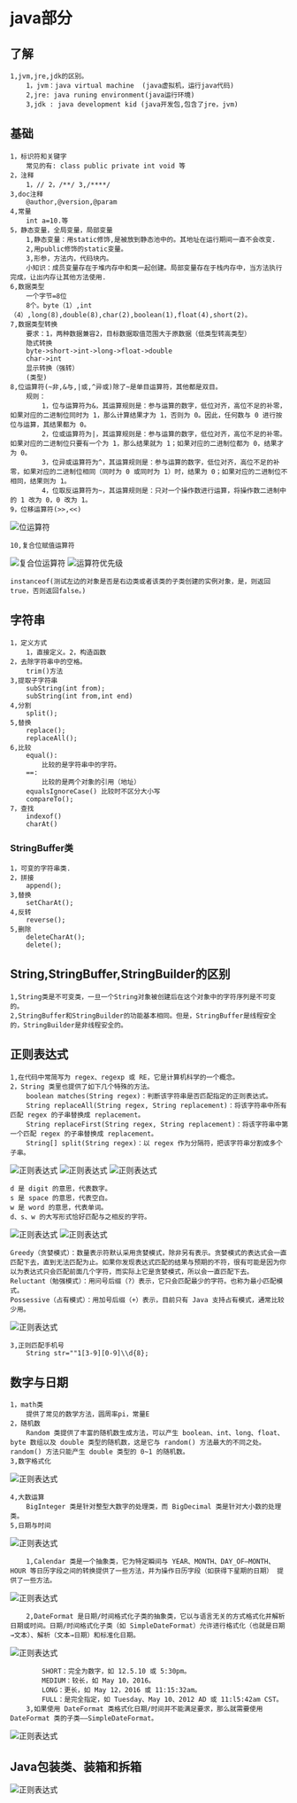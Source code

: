 #   java部分
##  了解
    1,jvm,jre,jdk的区别。
        1，jvm：java virtual machine  (java虚拟机，运行java代码)
        2,jre: java runing environment(java运行环境)
        3,jdk : java development kid (java开发包,包含了jre，jvm)
##  基础
    1，标识符和关键字
        常见的有: class public private int void 等
    2，注释
        1，// 2，/**/ 3,/****/
    3,doc注释
        @author,@version,@param
    4,常量
        int a=10.等
    5，静态变量，全局变量，局部变量
        1,静态变量：用static修饰,是被放到静态池中的。其地址在运行期间一直不会改变.
        2,用public修饰的static变量。
        3,形参，方法内，代码块内。
        小知识：成员变量存在于堆内存中和类一起创建。局部变量存在于栈内存中，当方法执行完成，让出内存让其他方法使用.
    6,数据类型
        一个字节=8位
        8个。byte（1）,int（4）,long(8),double(8),char(2),boolean(1),float(4),short(2)。
    7,数据类型转换
        要求：1，两种数据兼容2，目标数据取值范围大于原数据（低类型转高类型）
        隐式转换
        byte->short->int->long->float->double
        char->int
        显示转换（强转）
        (类型)
    8,位运算符(~非,&与,|或,^异或)除了~是单目运算符，其他都是双目。
        规则：
            1，位与运算符为&，其运算规则是：参与运算的数字，低位对齐，高位不足的补零，如果对应的二进制位同时为 1，那么计算结果才为 1，否则为 0。因此，任何数与 0 进行按位与运算，其结果都为 0。
            2，位或运算符为|，其运算规则是：参与运算的数字，低位对齐，高位不足的补零。如果对应的二进制位只要有一个为 1，那么结果就为 1；如果对应的二进制位都为 0，结果才为 0。
            3，位异或运算符为^，其运算规则是：参与运算的数字，低位对齐，高位不足的补零，如果对应的二进制位相同（同时为 0 或同时为 1）时，结果为 0；如果对应的二进制位不相同，结果则为 1。
            4，位取反运算符为~，其运算规则是：只对一个操作数进行运算，将操作数二进制中的 1 改为 0，0 改为 1。
    9，位移运算符(>>,<<)
![位运算符](img/leftMove.png)<br>
    
    10,复合位赋值运算符
![复合位运算符](img/pic.png)
![运算符优先级](img/levle.png "运算符优先级")

    instanceof(测试左边的对象是否是右边类或者该类的子类创建的实例对象，是，则返回true，否则返回false。)

## 字符串
    1，定义方式
        1，直接定义。2，构造函数
    2，去除字符串中的空格。
        trim()方法
    3,提取子字符串
        subString(int from);
        subString(int from,int end)
    4,分割
        split();
    5,替换
        replace();
        replaceAll();
    6,比较
        equal():
            比较的是字符串中的字符。
        ==:
            比较的是两个对象的引用（地址）
        equalsIgnoreCase() 比较时不区分大小写
        compareTo();
    7，查找
        indexof()
        charAt()
### StringBuffer类
    1，可变的字符串类.
    2，拼接
        append();
    3,替换
        setCharAt();
    4,反转
        reverse();
    5,删除
        deleteCharAt();
        delete();
## String,StringBuffer,StringBuilder的区别
    1,String类是不可变类，一旦一个String对象被创建后在这个对象中的字符序列是不可变的。
    2,StringBuffer和StringBuilder的功能基本相同。但是，StringBuffer是线程安全的，StringBuilder是非线程安全的。
## 正则表达式
    1,在代码中常简写为 regex、regexp 或 RE，它是计算机科学的一个概念。
    2，String 类里也提供了如下几个特殊的方法。
        boolean matches(String regex)：判断该字符串是否匹配指定的正则表达式。
        String replaceAll(String regex, String replacement)：将该字符串中所有匹配 regex 的子串替换成 replacement。
        String replaceFirst(String regex, String replacement)：将该字符串中第一个匹配 regex 的子串替换成 replacement。
        String[] split(String regex)：以 regex 作为分隔符，把该字符串分割成多个子串。
![正则表达式](img/reg1.png)
![正则表达式](img/reg2.png)
![正则表达式](img/reg3.png)

    d 是 digit 的意思，代表数字。
    s 是 space 的意思，代表空白。
    w 是 word 的意思，代表单词。
    d、s、w 的大写形式恰好匹配与之相反的字符。
![正则表达式](img/reg4.png)
![正则表达式](img/reg5.png)

    Greedy（贪婪模式）：数量表示符默认采用贪婪模式，除非另有表示。贪婪模式的表达式会一直匹配下去，直到无法匹配为止。如果你发现表达式匹配的结果与预期的不符，很有可能是因为你以为表达式只会匹配前面几个字符，而实际上它是贪婪模式，所以会一直匹配下去。
    Reluctant（勉强模式）：用问号后缀（?）表示，它只会匹配最少的字符。也称为最小匹配模式。
    Possessive（占有模式）：用加号后缀（+）表示，目前只有 Java 支持占有模式，通常比较少用。
![正则表达式](img/reg6.png)

    3,正则匹配手机号
        String str=""1[3-9][0-9]\\d{8};
##  数字与日期
    1，math类
        提供了常见的数学方法，圆周率pi，常量E
    2，随机数
        Random 类提供了丰富的随机数生成方法，可以产生 boolean、int、long、float、byte 数组以及 double 类型的随机数，这是它与 random() 方法最大的不同之处。random() 方法只能产生 double 类型的 0~1 的随机数。
    3,数字格式化
![正则表达式](img/num1.png)

    4,大数运算
        BigInteger 类是针对整型大数字的处理类，而 BigDecimal 类是针对大小数的处理类。
    5,日期与时间
![正则表达式](img/date.png)

        1,Calendar 类是一个抽象类，它为特定瞬间与 YEAR、MONTH、DAY_OF—MONTH、HOUR 等日历字段之间的转换提供了一些方法，并为操作日历字段（如获得下星期的日期） 提供了一些方法。
![正则表达式](img/date1.png)
    
        2,DateFormat 是日期/时间格式化子类的抽象类，它以与语言无关的方式格式化并解析日期或时间。日期/时间格式化子类（如 SimpleDateFormat）允许进行格式化（也就是日期→文本）、解析（文本→日期）和标准化日期。
![正则表达式](img/date2.png)

            SHORT：完全为数字，如 12.5.10 或 5:30pm。
            MEDIUM：较长，如 May 10，2016。
            LONG：更长，如 May 12，2016 或 11:15:32am。
            FULL：是完全指定，如 Tuesday、May 10、2012 AD 或 11:l5:42am CST。
        3,如果使用 DateFormat 类格式化日期/时间并不能满足要求，那么就需要使用 DateFormat 类的子类——SimpleDateFormat。
![正则表达式](img/date3.png)

##  Java包装类、装箱和拆箱
![正则表达式](img/base.png)
